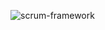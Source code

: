 ![scrum-framework](https://user-images.githubusercontent.com/110778334/198294706-d0a56809-2ac4-46e1-85a2-823d0d7f4d2b.jpg)
